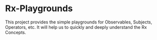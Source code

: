 # Rx-Playgrounds
This project provides the simple playgrounds for Observables, Subjects, Operators, etc. It will help us to quickly and deeply understand the Rx Concepts.

